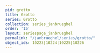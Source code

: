 ```yaml
---
pid: grotto
title: Grotto
series: Grotto
collection: series_janbrueghel
order: '15'
layout: seriespage_janbrueghel
permalink: "/janbrueghel/series/grotto/"
object_ids: 10223|10224|10225|10226
---
```

